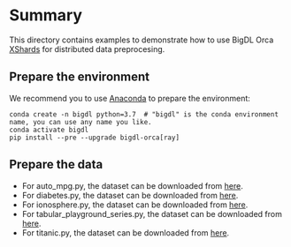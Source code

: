 # Summary
This directory contains examples to demonstrate how to use BigDL Orca [XShards](https://bigdl.readthedocs.io/en/latest/doc/Orca/Overview/data-parallel-processing.html#xshards-distributed-data-parallel-python-processing) for distributed data preprocesing.

## Prepare the environment
We recommend you to use [Anaconda](https://www.anaconda.com/distribution/#linux) to prepare the environment:

```
conda create -n bigdl python=3.7  # "bigdl" is the conda environment name, you can use any name you like.
conda activate bigdl
pip install --pre --upgrade bigdl-orca[ray]
```

## Prepare the data
- For auto_mpg.py, the dataset can be downloaded from [here](http://archive.ics.uci.edu/ml/machine-learning-databases/auto-mpg/auto-mpg.data).
- For diabetes.py, the dataset can be downloaded from [here](https://raw.githubusercontent.com/jbrownlee/Datasets/master/pima-indians-diabetes.data.csv).
- For ionosphere.py, the dataset can be downloaded from [here](https://raw.githubusercontent.com/jbrownlee/Datasets/master/ionosphere.csv).
- For tabular_playground_series.py, the dataset can be downloaded from [here](https://www.kaggle.com/code/remekkinas/tps-5-pytorch-nn-for-tabular-step-by-step/data?select=train.csv).
- For titanic.py, the dataset can be downloaded from [here](https://www.kaggle.com/code/chuanguy/titanic-data-processing-with-python-0-813/data?select=train.csv).
